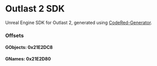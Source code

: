 # Outlast 2 SDK

Unreal Engine SDK for Outlast 2, generated using [CodeRed-Generator](https://github.com/CodeRedModding/CodeRed-Generator/).

### Offsets
#### GObjects: 0x21E2DC8
#### GNames: 0x21E2D80